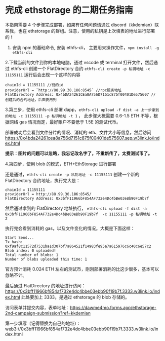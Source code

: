 # 完成 ethstorage 的二期任务指南

本指南需要 4 个步骤完成部署，如果有任何问题请通过 discord（kkdemian）联系我，也在 ethstorage 的群组。注意，使用的私钥是上次填表的地址进行部署的！

1. 安装 npm 的基础命令, 安装 ethfs-cli， 主要用来操作文件，`npm install -g ethfs-cli`

2.下载当前的文件到你的本地电脑，通过 vscode 或 terminal 打开文件，然后通过 ethfs-cli 创建一个 FlatDirectory 合约 `ethfs-cli create -p 私钥地址 -c 11155111`
运行后会出现一个这样的内容

```
chainId = 11155111 //链的id
providerUrl = `http://88.99.30.186:8545` //rpc服务地址
FlatDirectory Address: 0x4bDA24261CEa8A756D7151c875f00401De575607 // 创建后的合约地址，后面要用到
```

3.第三步，使用 ethfs-cli 部署 dapp，`ethfs-cli upload -f dist -a 上一步拿到的地址 -c 11155111 -p 私钥地址 -t 1` ， 此步骤大概需要 0.6-1.5 ETH 不等，根据网络 gas 情况而定，最好账户不要低于 1.5E 的测试代币。

部署成功后会看到文件分片的情况、消耗的 eth、文件大小等信息，然后访问 <https://0x4bda24261cea8a756d7151c875f00401de575607.sep.w3link.io/index.html>

**提示：图片的问题可以忽略，我忘记改名字了，不重新传了，太费测试币了。**

4.第四步，使用 blob 的模式，ETH+EthStorage 进行部署

还是通过，`ethfs-cli create -p 私钥地址 -c 11155111` 创建一个新的 FlatDirectory 合约地址，执行完大是：

```
chainId = 11155111
providerUrl = http://88.99.30.186:8545/
FlatDirectory Address: 0x3bfF11966bF854AF732e4Dc4bBe03eBb90F19b7f
```

然后通过拿到的 FlatDirectory 地址执行， `ethfs-cli upload -f dist -a 0x3bfF11966bF854AF732e4Dc4bBe03eBb90F19b7f  -c 11155111 -p 私钥地址 -t 2`

执行完会看到消耗的 gas，以及文件变化的情况。大概是下面这样：

```
Start Send...
Tx hash: 0xf9af8c11572d7531ba1d307bf7a864521f14983fe95a7a615976c6c40c6e57c2
Blob index: 0 uploaded!
Total number of blobs: 1
Number of blobs uploaded this time: 1
```

官方预计消耗 0.024 ETH 左右的测试币，刚刚部署消耗的比这少很多，基本可以忽略不计。

最后通过 FlatDirectory 的地址进行访问：<https://0x3bff11966bf854af732e4dc4bbe03ebb90f19b7f.3333.w3link.io/index.html> 此处要加上 3333，是通过 ethstorage 的 blob 存储的。

访问表单并提交内容，表单地址：<https://dawme4mo.forms.app/ethstorage-2nd-campaign-submission?ref=kkdemian>

第一步填写（记得替换为自己的地址）：web3://0x3bff11966bf854af732e4dc4bbe03ebb90f19b7f.3333.w3link.io/index.html
